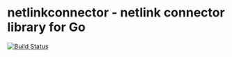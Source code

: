 # netlinkconnector - netlink connector library for Go #

[![Build Status](https://travis-ci.org/jjh2kiss/netlinkconnector.png?branch=master)](https://travis-ci.org/jjh2kiss/netlinkconnector)

